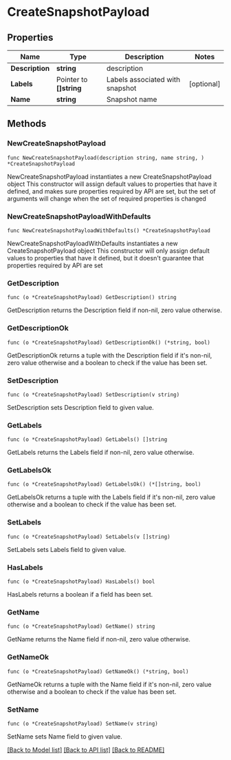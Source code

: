 # CreateSnapshotPayload

## Properties

Name | Type | Description | Notes
------------ | ------------- | ------------- | -------------
**Description** | **string** | description | 
**Labels** | Pointer to **[]string** | Labels associated with snapshot | [optional] 
**Name** | **string** | Snapshot name | 

## Methods

### NewCreateSnapshotPayload

`func NewCreateSnapshotPayload(description string, name string, ) *CreateSnapshotPayload`

NewCreateSnapshotPayload instantiates a new CreateSnapshotPayload object
This constructor will assign default values to properties that have it defined,
and makes sure properties required by API are set, but the set of arguments
will change when the set of required properties is changed

### NewCreateSnapshotPayloadWithDefaults

`func NewCreateSnapshotPayloadWithDefaults() *CreateSnapshotPayload`

NewCreateSnapshotPayloadWithDefaults instantiates a new CreateSnapshotPayload object
This constructor will only assign default values to properties that have it defined,
but it doesn't guarantee that properties required by API are set

### GetDescription

`func (o *CreateSnapshotPayload) GetDescription() string`

GetDescription returns the Description field if non-nil, zero value otherwise.

### GetDescriptionOk

`func (o *CreateSnapshotPayload) GetDescriptionOk() (*string, bool)`

GetDescriptionOk returns a tuple with the Description field if it's non-nil, zero value otherwise
and a boolean to check if the value has been set.

### SetDescription

`func (o *CreateSnapshotPayload) SetDescription(v string)`

SetDescription sets Description field to given value.


### GetLabels

`func (o *CreateSnapshotPayload) GetLabels() []string`

GetLabels returns the Labels field if non-nil, zero value otherwise.

### GetLabelsOk

`func (o *CreateSnapshotPayload) GetLabelsOk() (*[]string, bool)`

GetLabelsOk returns a tuple with the Labels field if it's non-nil, zero value otherwise
and a boolean to check if the value has been set.

### SetLabels

`func (o *CreateSnapshotPayload) SetLabels(v []string)`

SetLabels sets Labels field to given value.

### HasLabels

`func (o *CreateSnapshotPayload) HasLabels() bool`

HasLabels returns a boolean if a field has been set.

### GetName

`func (o *CreateSnapshotPayload) GetName() string`

GetName returns the Name field if non-nil, zero value otherwise.

### GetNameOk

`func (o *CreateSnapshotPayload) GetNameOk() (*string, bool)`

GetNameOk returns a tuple with the Name field if it's non-nil, zero value otherwise
and a boolean to check if the value has been set.

### SetName

`func (o *CreateSnapshotPayload) SetName(v string)`

SetName sets Name field to given value.



[[Back to Model list]](../README.md#documentation-for-models) [[Back to API list]](../README.md#documentation-for-api-endpoints) [[Back to README]](../README.md)


